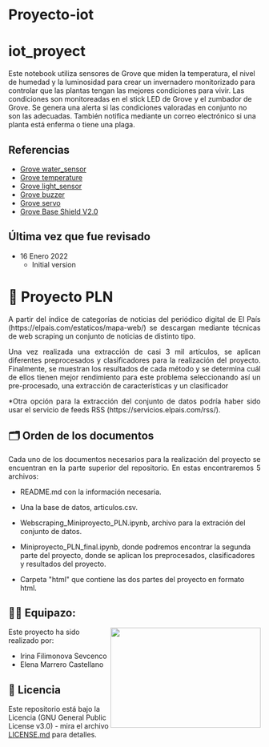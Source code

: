 # Proyecto-iot

# iot_proyect

Este notebook utiliza sensores de Grove que miden la temperatura, el nivel de humedad y la luminosidad para crear un invernadero monitorizado para controlar que las plantas tengan las mejores condiciones para vivir. Las condiciones son monitoreadas en el stick LED de Grove y el zumbador de Grove. Se genera una alerta si las condiciones valoradas en conjunto no son las adecuadas. También notifica mediante un correo electrónico si una planta está enferma o tiene una plaga. 

## Referencias
* [Grove water_sensor](https://www.seeedstudio.com/Grove-Water-Sensor.html) 
* [Grove temperature](https://www.seeedstudio.com/Grove-Temperature-Sensor.html) 
* [Grove light_sensor](https://www.seeedstudio.com/Grove-Light-Sensor-v1-2-LS06-S-phototransistor.html) 
* [Grove buzzer](https://www.seeedstudio.com/Grove-buzzer.html)  
* [Grove servo](https://www.seeedstudio.com/Grove-Servo-Sensor.html) 
* [Grove Base Shield V2.0](https://www.seeedstudio.com/Base-Shield-V2.html)   

## Última vez que fue revisado
* 16 Enero 2022
    + Initial version


# 🏅 Proyecto PLN

<p align="justify">A partir del índice de categorías de noticias del periódico digital de El País (https://elpais.com/estaticos/mapa-web/) se descargan mediante técnicas de web scraping un conjunto de noticias de distinto tipo.</p>

<p align="justify">Una vez realizada una extracción de casi 3 mil artículos, se aplican diferentes preprocesados y clasificadores para la realización del proyecto. Finalmente, se muestran los resultados de cada método y se determina cuál de ellos tienen mejor rendimiento para este problema seleccionando así un pre-procesado, una extracción de características y un clasificador</p>


<p align="justify">*Otra opción para la extracción del conjunto de datos podría haber sido usar el servicio de feeds RSS (https://servicios.elpais.com/rss/).</p>

## 🗂 Orden de los documentos

<p align="justify">Cada uno de los documentos necesarios para la realización del proyecto se encuentran en la parte superior del repositorio. En estas encontraremos 5 archivos:

- README.md con la información necesaria.

- Una la base de datos, articulos.csv.

- Webscraping_Miniproyecto_PLN.ipynb, archivo para la extración del conjunto de datos.

- Miniproyecto_PLN_final.ipynb, donde podremos encontrar la segunda parte del proyecto, donde se aplican los preprocesados, clasificadores y resultados del proyecto.

- Carpeta "html" que contiene las dos partes del proyecto en formato html.


## 👫👭 Equipazo:

<img src="https://user-images.githubusercontent.com/98991004/200295122-6048a7dd-3013-4ff9-92e9-75726e0e2d80.jpg" align="right" width="300" height="200">

Este proyecto ha sido realizado por: 

- Irina Filimonova Sevcenco
- Elena Marrero Castellano

## 📄 Licencia 

Este repositorio está bajo la Licencia (GNU General Public License v3.0) - mira el archivo [LICENSE.md](LICENSE.md) para detalles.
